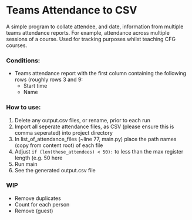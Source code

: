 # Teams Attendance to CSV 

A simple program to collate attendee, and date, information from multiple teams attendance reports. For example, attendance across multiple sessions of a course. Used for tracking purposes whilst teaching CFG courses.

### Conditions: 
- Teams attendance report with the first column containing the following rows (roughly rows 3 and 9: 
  - Start time
  - Name


### How to use: 
1. Delete any output.csv files, or rename, prior to each run
2. Import all seperate attendance files, as CSV (please ensure this is comma seperated) into project directory 
3. In list_of_attendance_files (~line 77, main.py) place the path names (copy from content root) of each file
4. Adjust `if (len(these_attendees) < 50):` to less than the max register length (e.g. 50 here 
3. Run main 
4. See the generated output.csv file 


### WIP 
- Remove duplicates
- Count for each person 
- Remove (guest)

